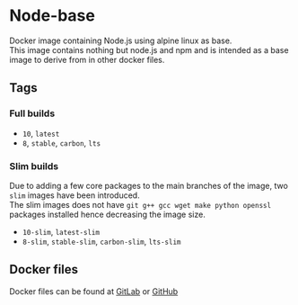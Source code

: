 # Node-base

Docker image containing Node.js using alpine linux as base.  
This image contains nothing but node.js and npm and is intended as a base image to derive from in other docker files.

## Tags

### Full builds

* `10`, `latest`
* `8`, `stable`, `carbon`, `lts`

### Slim builds

Due to adding a few core packages to the main branches of the image, two `slim` images have been introduced.  
The slim images does not have `git g++ gcc wget make python openssl` packages installed hence decreasing the image size.

* `10-slim`, `latest-slim`
* `8-slim`, `stable-slim`, `carbon-slim`, `lts-slim`

## Docker files

Docker files can be found at  [GitLab](https://gitlab.com/jitesoft/dockerfiles/node-base) or [GitHub](https://github.com/jitesoft/docker-node-base)